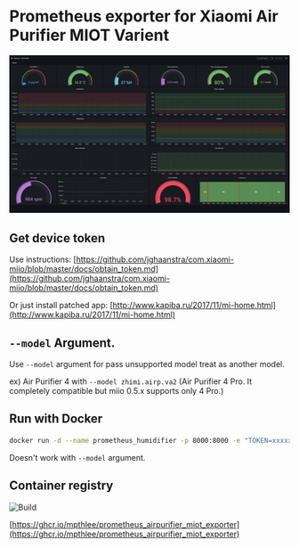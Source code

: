 # Prometheus exporter for Xiaomi Air Purifier MIOT Varient

![Grafana Dashboard](img/grafana.png)

## Get device token
Use instructions: [https://github.com/jghaanstra/com.xiaomi-miio/blob/master/docs/obtain_token.md](https://github.com/jghaanstra/com.xiaomi-miio/blob/master/docs/obtain_token.md)

Or just install patched app: [http://www.kapiba.ru/2017/11/mi-home.html](http://www.kapiba.ru/2017/11/mi-home.html)

## `--model` Argument.
Use `--model` argument for pass unsupported model treat as another model.

ex) Air Purifier 4 with `--model zhimi.airp.va2` (Air Purifier 4 Pro. It completely compatible but miio 0.5.x supports only 4 Pro.)

## Run with Docker
```bash
docker run -d --name prometheus_humidifier -p 8000:8000 -e "TOKEN=xxxxxxxx" -e "IP=xx.xx.xx.xx" ghcr.io/mpthlee/prometheus_airpurifier_miot_exporter
```
Doesn't work with `--model` argument.

## Container registry
![Build](https://github.com/MPThLee/prometheus_airpurifier_miot_exporter/actions/workflows/build-docker.yml/badge.svg)

[https://ghcr.io/mpthlee/prometheus_airpurifier_miot_exporter](https://ghcr.io/mpthlee/prometheus_airpurifier_miot_exporter)
